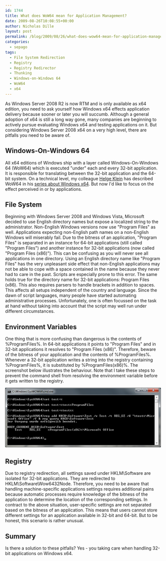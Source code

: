 ```yaml
---
id: 1744
title: What does WoW64 mean for Application Management?
date: 2009-08-26T10:08:55+00:00
author: Nicholas Dille
layout: post
permalink: /blog/2009/08/26/what-does-wow64-mean-for-application-management/
categories:
  - sepago
tags:
  - File System Redirection
  - Registry
  - Registry Redirector
  - Thunking
  - Windows-on-Windows 64
  - WoW64
  - x64
---
```

As Windows Server 2008 R2 is now RTM and is only available as x64 edition, you need to ask yourself how Windows x64 effects application delivery because sooner or later you will succumb. Although a general adoption of x64 is still a long way gone, many companies are beginning to actively pursue evaluating Windows x64 and testing applications on it. But considering Windows Server 2008 x64 on a very high level, there are pitfalls you need to be aware of.

<!--more-->

## Windows-On-Windows 64

All x64 editions of Windows ship with a layer called Windows-On-Windows 64 (WoW64) which is executed "under" each and every 32-bit application. It is responsible for translating between the 32-bit application and the 64-bit system. On a technical level, my colleague [Helge Klein](https://helgeklein.com/) has described WoW64 in his [series about Windows x64](https://helgeklein.com/blog/2008/04/windows-x64-all-the-same-yet-very-different-part-7/). But now I'd like to focus on the effect perceived in or by applications.

## File System

Beginning with Windows Server 2008 and Windows Vista, Microsoft decided to use English directory names but expose a localized string to the administrator. Non-English Windows versions now use "Program Files" as well. Applications expecting non-English path names on a non-English Windows will miserably fail. Due to the bitness of an application, "Program Files" is separated in an instance for 64-bit applications (still called "Program Files") and another instance for 32-bit applications (now called "Program Files (x86)"). This can be confusing as you will never see all applications in one directory. Using an English directory name like "Program Files" has the very unpleasant side effect that non-English applications may not be able to cope with a space contained in the name because they never had to care in the past. Scripts are especially prone to this error. The same holds true for the directory name for 32-bit applications: Program Files (x86). This also requires parsers to handle brackets in addition to spaces. This affects all setups independent of the country and language. Since the dawn of script languages, many people have started automating administrative processes. Unfortunately, one is often focussed on the task at hand without taking into account that the script may well run under different circumstances.

## Environment Variables

One thing that is more confusing than dangerous is the contents of %ProgramFiles%. In 64-bit applications it points to "Program Files" and in 32-bit applications it resolves to "Program Files (x86)". Therefore, beware of the bitness of your application and the contents of %ProgramFiles%. Whenever a 32-bit application writes a string into the registry containing %ProgramFiles%, it is substituted by %ProgramFiles(x86)%. The screenshot below illustrates the behaviour. Note that I take these steps to prevent the command shell from resolving the environment variable before it gets written to the registry.

[![Exploring program files variables](/assets/2009/08/image1.png)](/assets/2009/08/image1.png)

## Registry

Due to registry redirection, all settings saved under HKLM\Software are isolated for 32-bit applications. They are redirected to HKLM\Software\Wow6432Node. Therefore, you need to be aware that handling machine-specific applications settings requires additional pains because automatic processes require knowledge of the bitness of the application to determine the location of the corresponding settings. In contract to the above situation, user-specific settings are not separated based on the bitness of an application. This means that users cannot store different settings for an application available in 32-bit and 64-bit. But to be honest, this scenario is rather unusual.

## Summary

Is there a solution to these pitfalls? Yes - you taking care when handling 32-bit applications on Windows x64.
